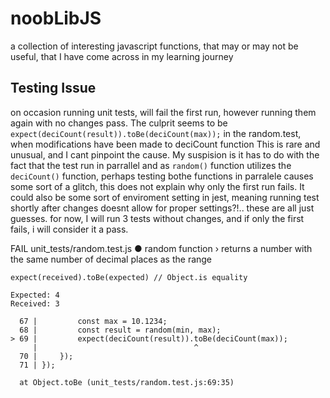 # noobLibJS
a collection of interesting javascript functions, that may or may not be useful, that I have come across in my learning journey

## Testing Issue
on occasion running unit tests, will fail the first run, however running them again with no changes pass. The culprit seems to be `expect(deciCount(result)).toBe(deciCount(max));` in the random.test, when modifications have been made to deciCount function This is rare and unusual, and I cant pinpoint the cause. My suspision is it has to do with the fact that the test run in parrallel and as `random()` function utilizes the `deciCount()` function, perhaps testing bothe functions in parralele causes some sort of a glitch, this does not explain why only the first run fails. It could also be some sort of enviroment setting in jest, meaning running test shortly after changes doesnt allow for proper settings?!.. these are all just guesses. for now, I will run 3 tests without changes, and if only the first fails, i will consider it a pass.

FAIL  unit_tests/random.test.js
  ● random function › returns a number with the same number of decimal places as the range

    expect(received).toBe(expected) // Object.is equality

    Expected: 4
    Received: 3

      67 |         const max = 10.1234;
      68 |         const result = random(min, max);
    > 69 |         expect(deciCount(result)).toBe(deciCount(max));
         |                                   ^
      70 |     });
      71 | });

      at Object.toBe (unit_tests/random.test.js:69:35)